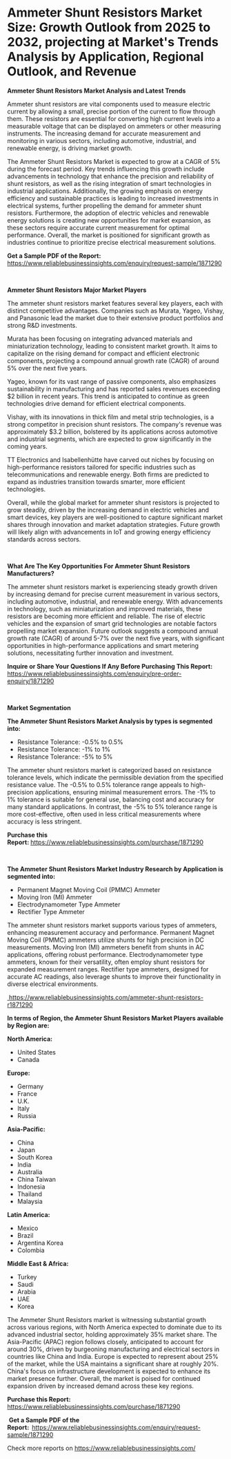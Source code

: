 <p><h1>Ammeter Shunt Resistors Market Size: Growth Outlook from 2025 to 2032, projecting at Market's Trends Analysis by Application, Regional Outlook, and Revenue</h1></p><p><strong>Ammeter Shunt Resistors Market Analysis and Latest Trends</strong></p>
<p><p>Ammeter shunt resistors are vital components used to measure electric current by allowing a small, precise portion of the current to flow through them. These resistors are essential for converting high current levels into a measurable voltage that can be displayed on ammeters or other measuring instruments. The increasing demand for accurate measurement and monitoring in various sectors, including automotive, industrial, and renewable energy, is driving market growth.</p><p>The Ammeter Shunt Resistors Market is expected to grow at a CAGR of 5% during the forecast period. Key trends influencing this growth include advancements in technology that enhance the precision and reliability of shunt resistors, as well as the rising integration of smart technologies in industrial applications. Additionally, the growing emphasis on energy efficiency and sustainable practices is leading to increased investments in electrical systems, further propelling the demand for ammeter shunt resistors. Furthermore, the adoption of electric vehicles and renewable energy solutions is creating new opportunities for market expansion, as these sectors require accurate current measurement for optimal performance. Overall, the market is positioned for significant growth as industries continue to prioritize precise electrical measurement solutions.</p></p>
<p><strong>Get a Sample PDF of the Report:&nbsp;</strong> <a href="https://www.reliablebusinessinsights.com/enquiry/request-sample/1871290?utm_campaign=2761&utm_medium=2&utm_source=Github&utm_content=ia&utm_term=07042025&utm_id=ammeter-shunt-resistors">https://www.reliablebusinessinsights.com/enquiry/request-sample/1871290</a></p>
<p>&nbsp;</p>
<p><strong>Ammeter Shunt Resistors Major Market Players</strong></p>
<p><p>The ammeter shunt resistors market features several key players, each with distinct competitive advantages. Companies such as Murata, Yageo, Vishay, and Panasonic lead the market due to their extensive product portfolios and strong R&D investments. </p><p>Murata has been focusing on integrating advanced materials and miniaturization technology, leading to consistent market growth. It aims to capitalize on the rising demand for compact and efficient electronic components, projecting a compound annual growth rate (CAGR) of around 5% over the next five years.</p><p>Yageo, known for its vast range of passive components, also emphasizes sustainability in manufacturing and has reported sales revenues exceeding $2 billion in recent years. This trend is anticipated to continue as green technologies drive demand for efficient electrical components.</p><p>Vishay, with its innovations in thick film and metal strip technologies, is a strong competitor in precision shunt resistors. The company's revenue was approximately $3.2 billion, bolstered by its applications across automotive and industrial segments, which are expected to grow significantly in the coming years.</p><p>TT Electronics and Isabellenhütte have carved out niches by focusing on high-performance resistors tailored for specific industries such as telecommunications and renewable energy. Both firms are predicted to expand as industries transition towards smarter, more efficient technologies.</p><p>Overall, while the global market for ammeter shunt resistors is projected to grow steadily, driven by the increasing demand in electric vehicles and smart devices, key players are well-positioned to capture significant market shares through innovation and market adaptation strategies. Future growth will likely align with advancements in IoT and growing energy efficiency standards across sectors.</p></p>
<p>&nbsp;</p>
<p><strong>What Are The Key Opportunities For Ammeter Shunt Resistors Manufacturers?</strong></p>
<p><p>The ammeter shunt resistors market is experiencing steady growth driven by increasing demand for precise current measurement in various sectors, including automotive, industrial, and renewable energy. With advancements in technology, such as miniaturization and improved materials, these resistors are becoming more efficient and reliable. The rise of electric vehicles and the expansion of smart grid technologies are notable factors propelling market expansion. Future outlook suggests a compound annual growth rate (CAGR) of around 5-7% over the next five years, with significant opportunities in high-performance applications and smart metering solutions, necessitating further innovation and investment.</p></p>
<p><strong>Inquire or Share Your Questions If Any Before Purchasing This Report:</strong> <a href="https://www.reliablebusinessinsights.com/enquiry/pre-order-enquiry/1871290?utm_campaign=2761&utm_medium=2&utm_source=Github&utm_content=ia&utm_term=07042025&utm_id=ammeter-shunt-resistors">https://www.reliablebusinessinsights.com/enquiry/pre-order-enquiry/1871290</a></p>
<p>&nbsp;</p>
<p><strong>Market Segmentation</strong></p>
<p><strong>The Ammeter Shunt Resistors Market Analysis by types is segmented into:</strong></p>
<p><ul><li>Resistance Tolerance: -0.5% to 0.5%</li><li>Resistance Tolerance: -1% to 1%</li><li>Resistance Tolerance: -5% to 5%</li></ul></p>
<p><p>The ammeter shunt resistors market is categorized based on resistance tolerance levels, which indicate the permissible deviation from the specified resistance value. The -0.5% to 0.5% tolerance range appeals to high-precision applications, ensuring minimal measurement errors. The -1% to 1% tolerance is suitable for general use, balancing cost and accuracy for many standard applications. In contrast, the -5% to 5% tolerance range is more cost-effective, often used in less critical measurements where accuracy is less stringent.</p></p>
<p><strong>Purchase this Report:&nbsp;</strong><a href="https://www.reliablebusinessinsights.com/purchase/1871290?utm_campaign=2761&utm_medium=2&utm_source=Github&utm_content=ia&utm_term=07042025&utm_id=ammeter-shunt-resistors">https://www.reliablebusinessinsights.com/purchase/1871290</a></p>
<p>&nbsp;</p>
<p><strong>The Ammeter Shunt Resistors Market Industry Research by Application is segmented into:</strong></p>
<p><ul><li>Permanent Magnet Moving Coil (PMMC) Ammeter</li><li>Moving Iron (MI) Ammeter</li><li>Electrodynamometer Type Ammeter</li><li>Rectifier Type Ammeter</li></ul></p>
<p><p>The ammeter shunt resistors market supports various types of ammeters, enhancing measurement accuracy and performance. Permanent Magnet Moving Coil (PMMC) ammeters utilize shunts for high precision in DC measurements. Moving Iron (MI) ammeters benefit from shunts in AC applications, offering robust performance. Electrodynamometer type ammeters, known for their versatility, often employ shunt resistors for expanded measurement ranges. Rectifier type ammeters, designed for accurate AC readings, also leverage shunts to improve their functionality in diverse electrical environments.</p></p>
<p><a href="https://www.reliablebusinessinsights.com/ammeter-shunt-resistors-r1871290?utm_campaign=2761&utm_medium=2&utm_source=Github&utm_content=ia&utm_term=07042025&utm_id=ammeter-shunt-resistors">&nbsp;https://www.reliablebusinessinsights.com/ammeter-shunt-resistors-r1871290</a></p>
<p><strong>In terms of Region, the Ammeter Shunt Resistors Market Players available by Region are:</strong></p>
<p>
    <p> <strong> North America: </strong>
        <ul>
            <li>United States</li>
            <li>Canada</li>
        </ul>
        </p> 
    <p> <strong> Europe: </strong>
        <ul>
            <li>Germany</li>
            <li>France</li>
            <li>U.K.</li>
            <li>Italy</li>
            <li>Russia</li>
        </ul>
        </p> 
    <p> <strong> Asia-Pacific: </strong>
        <ul>
            <li>China</li>
            <li>Japan</li>
            <li>South Korea</li>
            <li>India</li>
            <li>Australia</li>
            <li>China Taiwan</li>
            <li>Indonesia</li>
            <li>Thailand</li>
            <li>Malaysia</li>
        </ul>
        </p> 
    <p> <strong> Latin America: </strong>
        <ul>
            <li>Mexico</li>
            <li>Brazil</li>
            <li>Argentina Korea</li>
            <li>Colombia</li>
        </ul>
        </p> 
    <p> <strong> Middle East & Africa: </strong>
        <ul>
            <li>Turkey</li>
            <li>Saudi</li>
            <li>Arabia</li>
            <li>UAE</li>
            <li>Korea</li>
        </ul>
    </p>
    </p>
<p><p>The Ammeter Shunt Resistors market is witnessing substantial growth across various regions, with North America expected to dominate due to its advanced industrial sector, holding approximately 35% market share. The Asia-Pacific (APAC) region follows closely, anticipated to account for around 30%, driven by burgeoning manufacturing and electrical sectors in countries like China and India. Europe is expected to represent about 25% of the market, while the USA maintains a significant share at roughly 20%. China's focus on infrastructure development is expected to enhance its market presence further. Overall, the market is poised for continued expansion driven by increased demand across these key regions.</p></p>
<p><strong>Purchase this Report: </strong><a href="https://www.reliablebusinessinsights.com/purchase/1871290?utm_campaign=2761&utm_medium=2&utm_source=Github&utm_content=ia&utm_term=07042025&utm_id=ammeter-shunt-resistors">https://www.reliablebusinessinsights.com/purchase/1871290</a></p>
<p>&nbsp;<strong>Get a Sample PDF of the Report:&nbsp;&nbsp;</strong><a href="https://www.reliablebusinessinsights.com/enquiry/request-sample/1871290?utm_campaign=2761&utm_medium=2&utm_source=Github&utm_content=ia&utm_term=07042025&utm_id=ammeter-shunt-resistors">https://www.reliablebusinessinsights.com/enquiry/request-sample/1871290</a></p>
<p><strong></strong></p>
<p>Check more reports on <a href="https://www.reliablebusinessinsights.com/?utm_campaign=2761&utm_medium=2&utm_source=Github&utm_content=ia&utm_term=07042025&utm_id=ammeter-shunt-resistors">https://www.reliablebusinessinsights.com/</a></p>